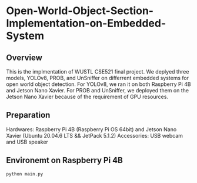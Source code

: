 # Open-World-Object-Section-Implementation-on-Embedded-System


## Overview
This is the implmentation of WUSTL CSE521 final project. We deplyed three models, YOLOv8, PROB, and UnSniffer on differrent embedded systems for open world object detection. For YOLOv8, we ran it on both Raspberry Pi 4B and Jetson Nano Xavier. For PROB and UnSniffer, we deployed them on the Jetson Nano Xavier because of the requirement of GPU resources.

## Preparation
Hardwares: Raspberry Pi 4B (Raspberry Pi OS 64bit) and Jetson Nano Xavier (Ubuntu 20.04.6 LTS && JetPack 5.1.2)
Accessories: USB webcam and USB speaker

## Environemt on Raspberry Pi 4B

```shell
python main.py
```
